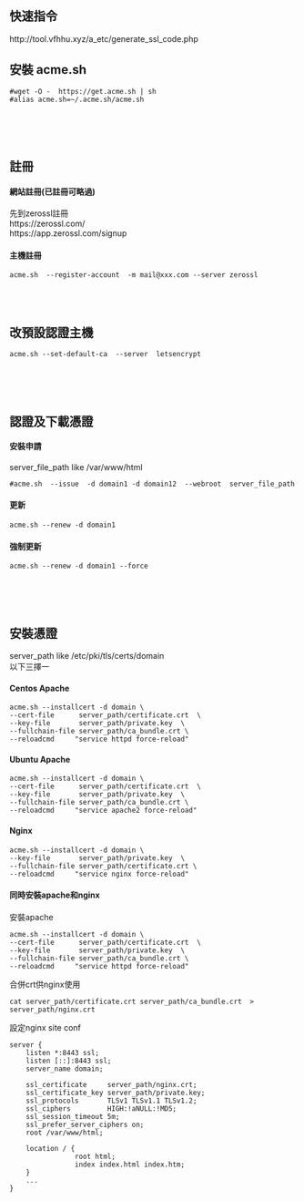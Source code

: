 

<h2>快速指令</h2>
http://tool.vfhhu.xyz/a_etc/generate_ssl_code.php

<h2>安裝 acme.sh</h2>

```shell
#wget -O -  https://get.acme.sh | sh
#alias acme.sh=~/.acme.sh/acme.sh
```
<br><br><br>
<h2>註冊</h2>
<h4>網站註冊(已註冊可略過)</h4>
先到zerossl註冊<BR>
https://zerossl.com/
<br>
https://app.zerossl.com/signup
<br>
<h4>主機註冊</h4>

```shell
acme.sh  --register-account  -m mail@xxx.com --server zerossl
```
<br><br>
<h2>改預設認證主機</h2>

```shell
acme.sh --set-default-ca  --server  letsencrypt
```
<br><br><br>
<h2>認證及下載憑證</h2>
<h4>安裝申請</h4>
server_file_path like /var/www/html

```shell
#acme.sh  --issue  -d domain1 -d domain12  --webroot  server_file_path
```
<h4>更新</h4>

```shell
acme.sh --renew -d domain1
```
<h4>強制更新</h4>

```shell
acme.sh --renew -d domain1 --force
```
<br><br><br>

<h2>安裝憑證</h2>
server_path like /etc/pki/tls/certs/domain<br>
以下三擇一

<h4>Centos Apache</h4>

```shell
acme.sh --installcert -d domain \
--cert-file      server_path/certificate.crt  \
--key-file       server_path/private.key  \
--fullchain-file server_path/ca_bundle.crt \
--reloadcmd     "service httpd force-reload"
```
<h4>Ubuntu Apache</h4>

```shell
acme.sh --installcert -d domain \
--cert-file      server_path/certificate.crt  \
--key-file       server_path/private.key  \
--fullchain-file server_path/ca_bundle.crt \
--reloadcmd     "service apache2 force-reload"
```
<h4>Nginx</h4>

```shell
acme.sh --installcert -d domain \
--key-file       server_path/private.key  \
--fullchain-file server_path/certificate.crt \
--reloadcmd     "service nginx force-reload"
```

<h4>同時安裝apache和nginx</h4>
安裝apache

```shell
acme.sh --installcert -d domain \
--cert-file      server_path/certificate.crt  \
--key-file       server_path/private.key  \
--fullchain-file server_path/ca_bundle.crt \
--reloadcmd     "service httpd force-reload"
```
合併crt供nginx使用

```shell
cat server_path/certificate.crt server_path/ca_bundle.crt  > server_path/nginx.crt
```
設定nginx site conf

```shell
server {
    listen *:8443 ssl;
    listen [::]:8443 ssl;
    server_name domain;

    ssl_certificate     server_path/nginx.crt;
    ssl_certificate_key server_path/private.key;
    ssl_protocols       TLSv1 TLSv1.1 TLSv1.2;
    ssl_ciphers         HIGH:!aNULL:!MD5;
    ssl_session_timeout 5m;
    ssl_prefer_server_ciphers on;
    root /var/www/html;
        
    location / {
                root html;
                index index.html index.htm;
    }
    ...
}
```